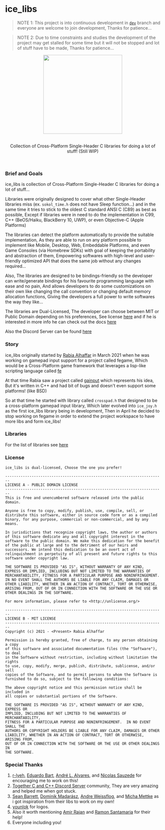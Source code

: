 # ice_libs

> NOTE 1: This project is into continuous development in [`dev`](https://github.com/Rabios/ice_libs/tree/dev) branch and everyone are welcome to join development, Thanks for patience...

> NOTE 2: Due to time constraints and studies the development of the project may get stalled for some time but it will not be stopped and lot of stuff have to be made, Thanks for patience...

<div align="center">
  <img src="img/icon1.png" width="256", height="256"><br><br>
  <p>Collection of Cross-Platform Single-Header C libraries for doing a lot of stuff! (Still WIP)</p>
</div>
<br>

### Brief and Goals

ice_libs is collection of Cross-Platform Single-Header C libraries for doing a lot of stuff...

Libraries were originally designed to cover what other Single-Header libraries miss (ex. `sokol_time.h` does not have Sleep function...) and in the same time it tries to stick to the oldest C standard ANSI C (C89) as best as possible, Except if libraries were in need to do the implementation in C99, C++ (BeOS/Haiku, BlackBerry 10, UWP), or even Objective-C (Apple Platforms)

The libraries can detect the platform automatically to provide the suitable implementation, As they are able to run on any platform possible to implement like Mobile, Desktop, Web, Embeddable Platforms, and even Game Consoles (via Homebrew SDKs) with goal of keeping the portability and abstraction of them, Empowering softwares with high-level and user-friendly optimized API that does the same job without any changes required...

Also, The libraries are designed to be bindings-friendly so the developer can write/generate bindings for his favourite programming language with ease and no pain, And allows developers to do some customizations on their own like changing the call convention or changing default memory allocation functions, Giving the developers a full power to write softwares the way they like...

The libraries are Dual-Licensed, The developer can choose between MIT or Public Domain depending on his preferences, See license [here](#license) and if he is interested in more info he can check out the docs [here](https://github.com/Rabios/ice_libs/wiki)

Also the Discord Server can be found [here](https://discord.gg/KfkwXjCW)

### Story

ice_libs originally started by [Rabia Alhaffar](https://github.com/Rabios) in March 2021 when he was working on gamepad input support for a project called fegame, Which would be a Cross-Platform game framework that leverages a lisp-like scripting language called [fe](https://github.com/rxi/fe)

At that time Rabia saw a project called [gainput](https://gainput.johanneskuhlmann.de) which represents his idea, But it's written in C++ and had bit of bugs and doesn't even support some platforms! (like BSD)

So at that time he started with library called `crosspad.h` that designed to be a cross-platform gamepad input library, Which later evolved into `ice_joy.h` as the first ice_libs library being in development, Then in April he decided to stop working on fegame in order to extend the project workspace to have more libs and form ice_libs!

### Libraries

For the list of libraries see [here](https://github.com/Rabios/ice_libs/wiki/Libraries)

### License

```
ice_libs is dual-licensed, Choose the one you prefer!

------------------------------------------------------------------------
LICENSE A - PUBLIC DOMAIN LICENSE
------------------------------------------------------------------------
This is free and unencumbered software released into the public domain.

Anyone is free to copy, modify, publish, use, compile, sell, or
distribute this software, either in source code form or as a compiled
binary, for any purpose, commercial or non-commercial, and by any
means.

In jurisdictions that recognize copyright laws, the author or authors
of this software dedicate any and all copyright interest in the
software to the public domain. We make this dedication for the benefit
of the public at large and to the detriment of our heirs and
successors. We intend this dedication to be an overt act of
relinquishment in perpetuity of all present and future rights to this
software under copyright law.

THE SOFTWARE IS PROVIDED "AS IS", WITHOUT WARRANTY OF ANY KIND,
EXPRESS OR IMPLIED, INCLUDING BUT NOT LIMITED TO THE WARRANTIES OF
MERCHANTABILITY, FITNESS FOR A PARTICULAR PURPOSE AND NONINFRINGEMENT.
IN NO EVENT SHALL THE AUTHORS BE LIABLE FOR ANY CLAIM, DAMAGES OR
OTHER LIABILITY, WHETHER IN AN ACTION OF CONTRACT, TORT OR OTHERWISE,
ARISING FROM, OUT OF OR IN CONNECTION WITH THE SOFTWARE OR THE USE OR
OTHER DEALINGS IN THE SOFTWARE.

For more information, please refer to <http://unlicense.org/>

------------------------------------------------------------------------
LICENSE B - MIT LICENSE
------------------------------------------------------------------------
Copyright (c) 2021 - <Present> Rabia Alhaffar

Permission is hereby granted, free of charge, to any person obtaining a copy
of this software and associated documentation files (the "Software"), to deal
in the Software without restriction, including without limitation the rights
to use, copy, modify, merge, publish, distribute, sublicense, and/or sell
copies of the Software, and to permit persons to whom the Software is
furnished to do so, subject to the following conditions:

The above copyright notice and this permission notice shall be included in
all copies or substantial portions of the Software.

THE SOFTWARE IS PROVIDED "AS IS", WITHOUT WARRANTY OF ANY KIND, EXPRESS OR
IMPLIED, INCLUDING BUT NOT LIMITED TO THE WARRANTIES OF MERCHANTABILITY,
FITNESS FOR A PARTICULAR PURPOSE AND NONINFRINGEMENT.  IN NO EVENT SHALL THE
AUTHORS OR COPYRIGHT HOLDERS BE LIABLE FOR ANY CLAIM, DAMAGES OR OTHER
LIABILITY, WHETHER IN AN ACTION OF CONTRACT, TORT OR OTHERWISE, ARISING FROM,
OUT OF OR IN CONNECTION WITH THE SOFTWARE OR THE USE OR OTHER DEALINGS IN
THE SOFTWARE.
```

### Special Thanks

1. [r-lyeh](https://github.com/r-lyeh), [Eduardo Bart](https://github.com/edubart), [André L. Alvares](https://github.com/Andre-LA), and [Nicolas Sauzede](https://github.com/nsauzede) for encouraging me to work on this!
2. [Together C and C++ Discord Server](https://discord.gg/99A4kq4a) community, They are very amazing and helped me when got stuck.
3. [Sean Barrett](https://github.com/nothings), [Dominik Madarász](https://github.com/zaklaus), [Andre Weissflog](https://github.com/floooh), and [Micha Mettke](https://github.com/vurtun) as i got inspiration from their libs to work on my own!
4. [younlok](https://github.com/younlok) for logos.
5. Also it worth mentioning [Amir Rajan](https://github.com/amirrajan) and [Ramon Santamaria](https://github.com/raysan5) for their help!
6. Everyone including you!
